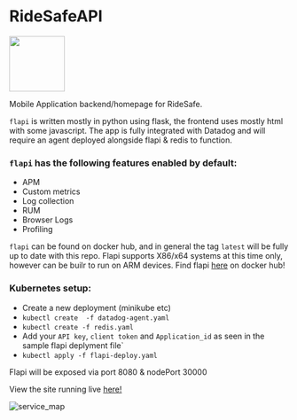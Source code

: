 # RideSafeAPI

<img src="https://p-qKFgO2.t2.n0.cdn.getcloudapp.com/items/5zu1Rr6v/Image%202020-05-18%20at%205.00.35%20PM.png?v=dfd7fc30e235275f44caf3b5a5fb3284" width="100" height="100">


Mobile Application backend/homepage for RideSafe.

`flapi` is written mostly in python using flask, the frontend uses mostly html with some javascript.
The app is fully integrated with Datadog and will require an agent deployed alongside flapi & redis to function.

### `flapi` has the following features enabled by default:

- APM
- Custom metrics
- Log collection
- RUM
- Browser Logs
- Profiling

`flapi` can be found on docker hub, and in general the tag `latest` will be fully up to date with this repo.
Flapi supports X86/x64 systems at this time only, however can be builr to run on ARM devices.
Find flapi [here](https://hub.docker.com/repository/docker/monganai/flapi) on docker hub!



### Kubernetes setup:

- Create a new deployment (minikube etc)
- `kubectl create  -f datadog-agent.yaml` 
- `kubectl create -f redis.yaml`
- Add your `API key`, `client token` and `Application_id` as seen in the sample flapi deplyment file`
- `kubectl apply -f flapi-deploy.yaml`

Flapi will be exposed via port 8080 & nodePort 30000

View the site running live [here!](http://www.ridesafe.duckdns.org:30000/)

![service_map](https://p-qKFgO2.t2.n0.cdn.getcloudapp.com/items/eDu6bXpY/Image%202020-05-18%20at%204.58.59%20PM.png?v=8b17c2957978dcbe67eb10c1d8df38ee)


